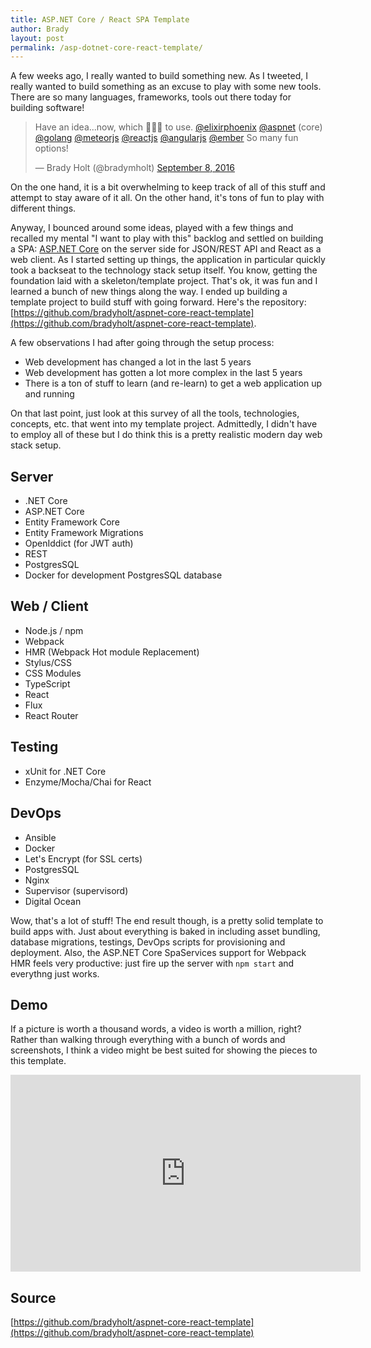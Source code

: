 ```yaml
---
title: ASP.NET Core / React SPA Template
author: Brady
layout: post
permalink: /asp-dotnet-core-react-template/
---
```


A few weeks ago, I really wanted to build something new.  As I tweeted, I really wanted to build something as an excuse to play with some new tools.  There are so many languages, frameworks, tools out there today for building software!

<blockquote class="twitter-tweet" data-lang="en"><p lang="en" dir="ltr">Have an idea...now, which 🔨🔨🔨  to use.  <a href="https://twitter.com/elixirphoenix">@elixirphoenix</a> <a href="https://twitter.com/aspnet">@aspnet</a> (core) <a href="https://twitter.com/golang">@golang</a> <a href="https://twitter.com/meteorjs">@meteorjs</a> <a href="https://twitter.com/reactjs">@reactjs</a> <a href="https://twitter.com/angularjs">@angularjs</a> <a href="https://twitter.com/Ember">@ember</a> So many fun options!</p>&mdash; Brady Holt (@bradymholt) <a href="https://twitter.com/bradymholt/status/773991219470995457">September 8, 2016</a></blockquote>
<script async src="//platform.twitter.com/widgets.js" charset="utf-8"></script>

On the one hand, it is a bit overwhelming to keep track of all of this stuff and attempt to stay aware of it all.  On the other hand, it's tons of fun to play with different things.

Anyway, I bounced around some ideas, played with a few things and recalled my mental "I want to play with this" backlog and settled on building a SPA: [ASP.NET Core](https://docs.asp.net/en/latest/intro.html) on the server side for JSON/REST API and React as a web client.  As I started setting up things, the application in particular quickly took a backseat to the technology stack setup itself.  You know, getting the foundation laid with a skeleton/template project.  That's ok, it was fun and I learned a bunch of new things along the way.  I ended up building a template project to build stuff with going forward.  Here's the repository: [https://github.com/bradyholt/aspnet-core-react-template](https://github.com/bradyholt/aspnet-core-react-template). 

A few observations I had after going through the setup process:

* Web development has changed a lot in the last 5 years
* Web development has gotten a lot more complex in the last 5 years
* There is a ton of stuff to learn (and re-learn) to get a web application up and running

On that last point, just look at this survey of all the tools, technologies, concepts, etc. that went into my template project.  Admittedly, I didn't have to employ all of these but I do think this is a pretty realistic modern day web stack setup. 

## Server

<ul class="condensed">
<li>.NET Core</li>
<li>ASP.NET Core</li>
<li>Entity Framework Core</li>
<li>Entity Framework Migrations</li>
<li>OpenIddict (for JWT auth)</li>
<li>REST</li>
<li>PostgresSQL</li>
<li>Docker for development PostgresSQL database</li>
</ul>

## Web / Client
<ul class="condensed">
<li>Node.js / npm</li>
<li>Webpack</li>
<li>HMR (Webpack Hot module Replacement)</li>
<li>Stylus/CSS</li>
<li>CSS Modules</li>
<li>TypeScript</li>
<li>React</li>
<li>Flux</li>
<li>React Router</li>
</ul>

## Testing
<ul class="condensed">
<li>xUnit for .NET Core</li>
<li>Enzyme/Mocha/Chai for React</li>
</ul>

## DevOps
<ul class="condensed">
<li>Ansible</li>
<li>Docker</li>
<li>Let's Encrypt (for SSL certs)</li>
<li>PostgresSQL</li>
<li>Nginx</li>
<li>Supervisor (supervisord)</li>
<li>Digital Ocean</li>
</ul>

Wow, that's a lot of stuff!  The end result though, is a pretty solid template to build apps with.  Just about everything is baked in including asset bundling, database migrations, testings, DevOps scripts for provisioning and deployment.  Also, the ASP.NET Core SpaServices support for Webpack HMR feels very productive: just fire up the server with `npm start` and everythng just works.

## Demo

If a picture is worth a thousand words, a video is worth a million, right?  Rather than walking through everything with a bunch of words and screenshots, I think a video might be best suited for showing the pieces to this template.

<iframe width="560" height="315" src="https://www.youtube.com/embed/jyuLAizmg3U" frameborder="0" allowfullscreen></iframe>

## Source

[https://github.com/bradyholt/aspnet-core-react-template](https://github.com/bradyholt/aspnet-core-react-template)